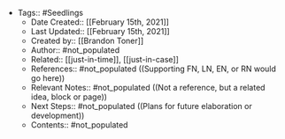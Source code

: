 - Tags:: #Seedlings
    - Date Created:: [[February 15th, 2021]]
    - Last Updated:: [[February 15th, 2021]]
    - Created by:: [[Brandon Toner]]
    - Author:: #not_populated
    - Related:: [[just-in-time]], [[just-in-case]]
    - References:: #not_populated ((Supporting FN, LN, EN, or RN would go here))
    - Relevant Notes:: #not_populated ((Not a reference, but a related idea, block or page))
    - Next Steps:: #not_populated ((Plans for future elaboration or development))
    - Contents:: #not_populated
